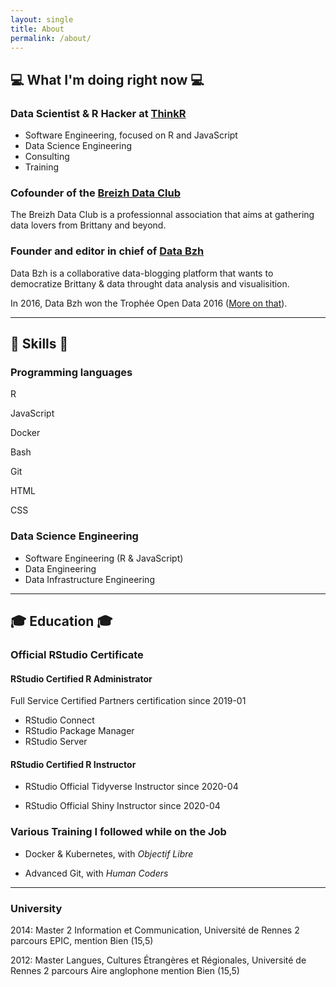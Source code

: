 ```yaml
---
layout: single
title: About
permalink: /about/
---
```


## &#128187; What I'm doing right now &#128187;

### Data Scientist & R Hacker at <a href = "https://www.thinkr.fr">ThinkR</a>

+ Software Engineering, focused on R and JavaScript 
+ Data Science Engineering
+ Consulting
+ Training 

### Cofounder of the <a href = "http://breizhdataclub.org/">Breizh Data Club</a>

The Breizh Data Club is a professionnal association that aims at gathering data lovers from Brittany and beyond.

### Founder and editor in chief of <a href = "http://data-bzh.fr/">Data Bzh</a>

Data Bzh is a collaborative data-blogging platform that wants to democratize Brittany & data throught data analysis and visualisition.

In 2016, Data Bzh won the Trophée Open Data 2016 ([More on that](http://data-bzh.fr/data-bzh-trophee-open-data/)).

***

## &#129337; Skills &#129337;

### Programming languages 

<i class="fab fa-r-project"></i> R 

<i class="fab fa-js-square"></i> JavaScript

<i class="fab fa-docker"></i> Docker

<i class="fas fa-terminal"></i> Bash

<i class="fab fa-git-alt"></i> Git

<i class="fab fa-html5"></i> HTML

<i class="fab fa-css3-alt"></i> CSS 

### Data Science Engineering

- Software Engineering (R & JavaScript)
- Data Engineering
- Data Infrastructure Engineering

***

## &#127891; Education &#127891;

### Official RStudio Certificate

#### RStudio Certified R Administrator

Full Service Certified Partners certification since 2019-01

+ RStudio Connect
+ RStudio Package Manager
+ RStudio Server

#### RStudio Certified R Instructor

+ RStudio Official Tidyverse Instructor since 2020-04

+ RStudio Official Shiny Instructor since 2020-04

### Various Training I followed while on the Job

+ Docker & Kubernetes, with _Objectif Libre_

+ Advanced Git, with _Human Coders_

***

### University

2014: Master 2 Information et Communication, Université de Rennes 2 parcours EPIC, mention Bien (15,5)

2012: Master Langues, Cultures Étrangères et Régionales, Université de Rennes 2
parcours Aire anglophone mention Bien (15,5)
